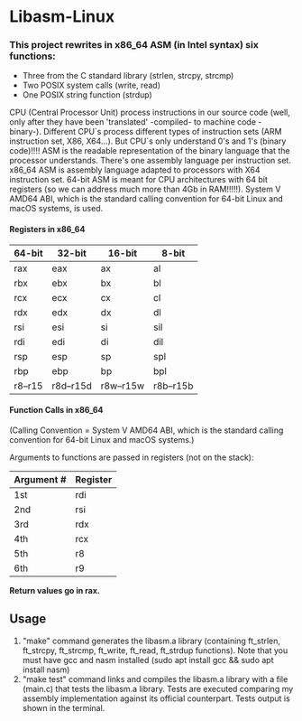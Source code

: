 # Libasm-Linux

### This project rewrites in x86_64 ASM (in Intel syntax) six functions:
- Three from the C standard library (strlen, strcpy, strcmp)
- Two POSIX system calls (write, read) 
- One POSIX string function (strdup)

CPU (Central Processor Unit) process instructions in our source code (well, only after they have been 'translated' -compiled- to machine code -binary-). Different CPU`s process different types of instruction sets (ARM instruction set, X86, X64...). But CPU´s only understand 0's and 1's (binary code)!!!! ASM is the readable representation of the binary language that the processor understands. There's one assembly language per instruction set. x86_64 ASM is assembly language adapted to processors with X64 instruction set. 64-bit ASM is meant for CPU architectures with 64 bit registers (so we can address much more than 4Gb in RAM!!!!!). System V AMD64 ABI, which is the standard calling convention for 64-bit Linux and macOS systems, is used.

#### Registers in x86_64

| 64-bit | 32-bit | 16-bit | 8-bit |
|--------|--------|--------|-------|
| rax    | eax    | ax     | al    |
| rbx    | ebx    | bx     | bl    |
| rcx    | ecx    | cx     | cl    |
| rdx    | edx    | dx     | dl    |
| rsi    | esi    | si     | sil   |
| rdi    | edi    | di     | dil   |
| rsp    | esp    | sp     | spl   |
| rbp    | ebp    | bp     | bpl   |
| r8–r15 | r8d–r15d | r8w–r15w | r8b–r15b |

#### Function Calls in x86_64
(Calling Convention = System V AMD64 ABI, which is the standard calling convention for 64-bit Linux and macOS systems.)

Arguments to functions are passed in registers (not on the stack):

| Argument # | Register |
|------------|----------|
| 1st        | rdi      |
| 2nd        | rsi      |
| 3rd        | rdx      |
| 4th        | rcx      |
| 5th        | r8       |
| 6th        | r9       |

**Return values go in rax.**

## Usage
1. "make" command generates the libasm.a library (containing ft_strlen, ft_strcpy, ft_strcmp, ft_write, ft_read, ft_strdup functions). Note that you must have gcc and nasm installed (sudo apt install gcc && sudo apt install nasm)
2. "make test" command links and compiles the libasm.a library with a file (main.c) that tests the libasm.a library. Tests are executed comparing my assembly implementation against its official counterpart. Tests output is shown in the terminal.
